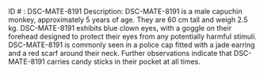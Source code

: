 ID # : DSC-MATE-8191
Description: DSC-MATE-8191 is a male capuchin monkey, approximately 5 years of age. They are 60 cm tall and weigh 2.5 kg. DSC-MATE-8191 exhibits blue clown eyes, with a goggle on their forehead designed to protect their eyes from any potentially harmful stimuli. DSC-MATE-8191 is commonly seen in a police cap fitted with a jade earring and a red scarf around their neck. Further observations indicate that DSC-MATE-8191 carries candy sticks in their pocket at all times.